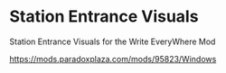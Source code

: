 # Station Entrance Visuals
Station Entrance Visuals for the Write EveryWhere Mod

https://mods.paradoxplaza.com/mods/95823/Windows
